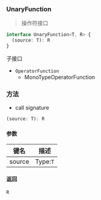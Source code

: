 ### UnaryFunction <icon badge type='interface'/>
> 操作符接口
```ts
interface UnaryFunction<T, R> {
  (source: T): R
}
```
子接口
* `OperatorFunction`
  * MonoTypeOperatorFunction

### 方法
* call signature
```ts
(source: T): R
```
#### 参数
| 键名 | 描述 |
| --- | --- |
| source | Type:`T` |
#### 返回
`R`